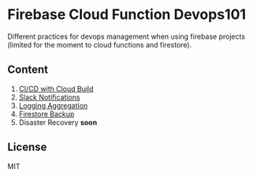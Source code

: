 # Firebase Cloud Function Devops101

Different practices for devops management when using firebase projects (limited for the moment to cloud functions and firestore).

## Content
1) [CI/CD with Cloud Build](https://thecloudfunction.com/blog/firebase-cloud-functions-continuous-deploying-with-cloud-build/)
2) [Slack Notifications](https://thecloudfunction.com/blog/slack-notifications-cloud-build/)
3) [Logging Aggregation]()
4) [Firestore Backup]()
5) Disaster Recovery **soon**

## License
MIT